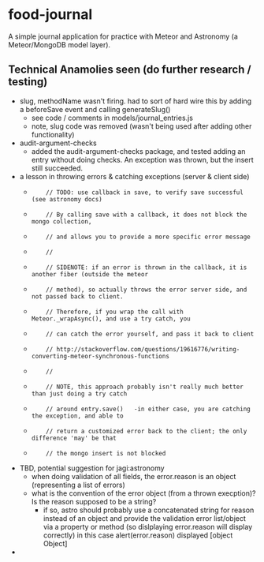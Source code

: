 # food-journal

A simple journal application for practice with Meteor and Astronomy (a Meteor/MongoDB model layer).

## Technical Anamolies seen (do further research / testing)
- slug, methodName wasn't firing. had to sort of hard wire this by adding a beforeSave event and calling generateSlug()
    * see code / comments in models/journal_entries.js
    * note, slug code was removed (wasn't being used after adding other functionality)
- audit-argument-checks
    * added the audit-argument-checks package, and tested adding an entry without doing checks. An exception was thrown, but the insert still succeeded.
- a lesson in throwing errors & catching exceptions (server & client side)
    *         // TODO: use callback in save, to verify save successful (see astronomy docs)
    *         // By calling save with a callback, it does not block the mongo collection,
    *         // and allows you to provide a more specific error message
    *         //
    *         // SIDENOTE: if an error is thrown in the callback, it is another fiber (outside the meteor
    *         // method), so actually throws the error server side, and not passed back to client.
    *         // Therefore, if you wrap the call with Meteor._wrapAsync(), and use a try catch, you
    *         // can catch the error yourself, and pass it back to client
    *         // http://stackoverflow.com/questions/19616776/writing-converting-meteor-synchronous-functions
    *         //
    *         // NOTE, this approach probably isn't really much better than just doing a try catch
    *         // around entry.save()   -in either case, you are catching the exception, and able to
    *         // return a customized error back to the client; the only difference 'may' be that
    *         // the mongo insert is not blocked
- TBD, potential suggestion for jagi:astronomy
    * when doing validation of all fields, the error.reason is an object (representing a list of errors)
    * what is the convention of the error object (from a thrown execption)? Is the reason supposed to be a string?
       * if so, astro should probably use a concatenated string for reason instead of an object and provide the validation error list/object via a property or method (so dislplaying error.reason will display correctly)   in this case alert(error.reason) displayed [object Object]
- 